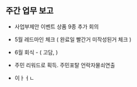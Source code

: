 ## 주간 업무 보고

- 사업부제안 이벤트 상품 9종 추가 회의
- 5월 레드마인 체크 ( 완료일 빨간거 미작성된거 체크 )
- 6월 회식 - ( 고담,  ) 




- 주민 리워드로 획득. 주민포탈 언락자물쇠연출
- 이ㅏㅓㄴ 